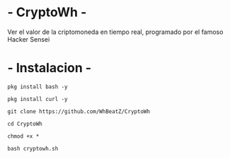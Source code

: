 # - CryptoWh -

Ver el valor de la criptomoneda en tiempo real, programado por el famoso Hacker Sensei

# - Instalacion -

`pkg install bash -y`

`pkg install curl -y`

`git clone https://github.com/WhBeatZ/CryptoWh`

`cd CryptoWh`

`chmod +x *`

`bash cryptowh.sh`
